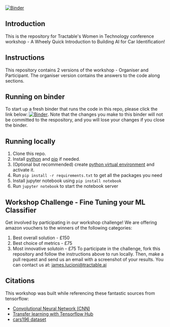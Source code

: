 [![Binder](https://mybinder.org/badge_logo.svg)](https://mybinder.org/v2/gh/martharobinson/binder-demo.git/HEAD?filepath=Tractable%20ML%20Classifier%20Workshop%20-%20Participant.ipynb)

## Introduction  
This is the repository for Tractable's Women in Technology conference workshop - A Wheely Quick Introduction to Building AI for Car Identification!

## Instructions  
This repository contains 2 versions of the workshop - Organiser and Participant. The organiser version contains the answers to the code along sections.

## Running on binder
To start up a fresh binder that runs the code in this repo, please click the link below:
[![Binder](https://mybinder.org/badge_logo.svg)](https://mybinder.org/v2/gh/tractable-ai-wit/binder-demo/HEAD?filepath=Tractable%20ML%20Classifier%20Workshop%20-%20Participant.ipynb).
Note that the changes you make to this binder will not be committed to the respository, and you will lose your changes if you close the binder.

## Running locally
1. Clone this repo.
2. Install [python](https://www.python.org/downloads/) and [pip](https://pip.pypa.io/en/stable/installing/) if needed.
3. (Optional but recommended) create [python virtual environment](https://docs.python.org/3/library/venv.html) and activate it.
4. Run `pip install -r requirements.txt` to get all the packages you need
5. Install jupyter notebook using `pip install notebook`
6. Run `jupyter notebook` to start the notebook server

## Workshop Challenge - Fine Tuning your ML Classifier
Get involved by participating in our workshop challenge! We are offering amazon vouchers to the winners of the following categories:
1. Best overall solution - £150
2. Best choice of metrics - £75
3. Most innovative solutoin - £75
To participate in the challenge, fork this repository and follow the instructions above to run locally. Then, make a pull request and send us an email with a screenshot of your results. You can contact us at: james.lucioni@tractable.ai

## Citations
This workshop was built while referencing these fantastic sources from tensorflow:
- [Convolutional Neural Network (CNN)](https://www.tensorflow.org/tutorials/images/cnn)
- [Transfer learning with Tensorflow Hub](https://www.tensorflow.org/tutorials/images/transfer_learning_with_hub)
- [cars196 dataset](https://www.tensorflow.org/datasets/catalog/cars196)
